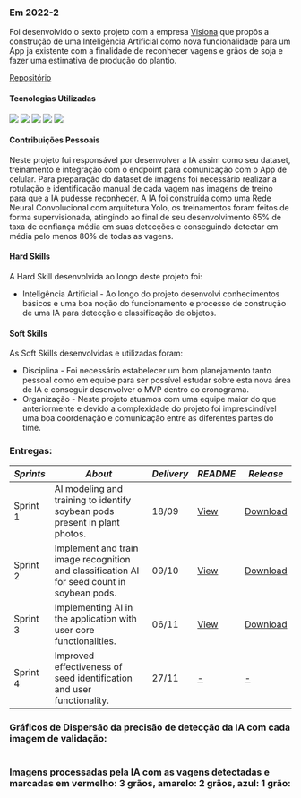 ### Em 2022-2
  Foi desenvolvido o sexto projeto com a empresa [Visiona](https://www.visionaespacial.com.br/) que propôs a construção de uma Inteligência Artificial 
  como nova funcionalidade para um App ja existente com a finalidade de reconhecer vagens e grãos de soja e fazer uma estimativa de produção do plantio.

[Repositório](https://github.com/medrenan/SoyIA)

#### Tecnologias Utilizadas

<p>
<img src="https://img.shields.io/badge/Technology-React-9cf">
<img src="https://img.shields.io/badge/Technology-Python-9cf">
<img src="https://img.shields.io/badge/Technology-JavaScript-9cf">
<img src="https://img.shields.io/badge/Technology-TensorFlow-9cf">
<img src="https://img.shields.io/badge/Technology-Yolo-9cf">
</p>

#### Contribuições Pessoais
  Neste projeto fui responsável por desenvolver a IA assim como seu dataset, treinamento e integração com o endpoint para comunicação com o App de celular.
Para preparação do dataset de imagens foi necessário realizar a rotulação e identificação manual de cada vagem nas imagens de treino para que a IA pudesse
reconhecer. A IA foi construída como uma Rede Neural Convolucional com arquitetura Yolo, os treinamentos foram feitos de forma supervisionada, atingindo ao final 
de seu desenvolvimento 65% de taxa de confiança média em suas detecções e conseguindo detectar em média pelo menos 80% de todas as vagens.
     
#### Hard Skills
A Hard Skill desenvolvida ao longo deste projeto foi: 
* Inteligência Artificial - Ao longo do projeto desenvolvi conhecimentos básicos e uma boa noção do funcionamento e processo de construção de uma IA para detecção e classificação de objetos.

#### Soft Skills
As Soft Skills desenvolvidas e utilizadas foram:
* Disciplina - Foi necessário estabelecer um bom planejamento tanto pessoal como em equipe para ser possível estudar sobre esta nova área de IA e conseguir desenvolver o MVP dentro do cronograma.
* Organização - Neste projeto atuamos com uma equipe maior do que anteriormente e devido a complexidade do projeto foi imprescindível uma boa coordenação e comunicação entre as diferentes partes do time.

### Entregas:

| *Sprints*  | *About* | *Delivery*    | *README*  | *Release* |
| ---------- | ------  | ------------- | ------    | --------- |
|  Sprint 1  | AI modeling and training to identify soybean pods present in plant photos. | 18/09 | [View](https://github.com/medrenan/SoyIA/blob/main/doc/README/README%20Sprint1.md) | [Download](https://github.com/medrenan/SoyIA/releases/tag/sprint1) |
|  Sprint 2  | Implement and train image recognition and classification AI for seed count in soybean pods.  | 09/10 | [View](https://github.com/medrenan/SoyIA/blob/main/doc/README/README%20Sprint2.md) | [Download](https://github.com/medrenan/SoyIA/releases/tag/Sprint-2)|
|  Sprint 3  | Implementing AI in the application with user core functionalities. | 06/11 | [View](https://github.com/medrenan/SoyIA/blob/main/doc/README/README%20Sprint3.md) | [Download](#) |
|  Sprint 4  | Improved effectiveness of seed identification and user functionality. | 27/11 | [-](#) | [-](#) |   

###

### Gráficos de Dispersão da precisão de detecção da IA com cada imagem de validação:
<img src=''/></nobr><img src=''/>
<br/>
### Imagens processadas pela IA com as vagens detectadas e marcadas em vermelho: 3 grãos, amarelo: 2 grãos, azul: 1 grão:
<img src=''/></nobr><img src=''/>

